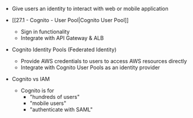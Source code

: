 - Give users an identity to interact with web or mobile application

- [[27.1 - Cognito - User Pool|Cognito User Pool]]
	- Sign in functionality
	- Integrate with API Gateway & ALB

- Cognito Identity Pools (Federated Identity)
	- Provide AWS credentials to users to access AWS resources directly
	- Integrate with Cognito User Pools as an identity provider

- Cognito vs IAM
	- Cognito is for 
		- "hundreds of users"
		- "mobile users"
		- "authenticate with SAML"

